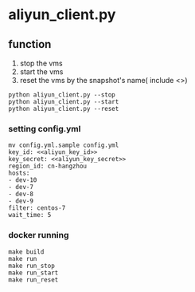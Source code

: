 # aliyun_client.py 
## function
1. stop the vms
2. start the vms
3. reset the vms by the snapshot's name( include <<filter>>)  
```
python aliyun_client.py --stop
python aliyun_client.py --start
python aliyun_client.py --reset
```

### setting config.yml
```
mv config.yml.sample config.yml  
key_id: <<aliyun_key_id>>  
key_secret: <<aliyun_key_secret>>
region_id: cn-hangzhou
hosts:
- dev-10
- dev-7
- dev-8
- dev-9
filter: centos-7
wait_time: 5
```
### docker running
``` script
make build
make run
make run_stop 
make run_start
make run_reset
```

